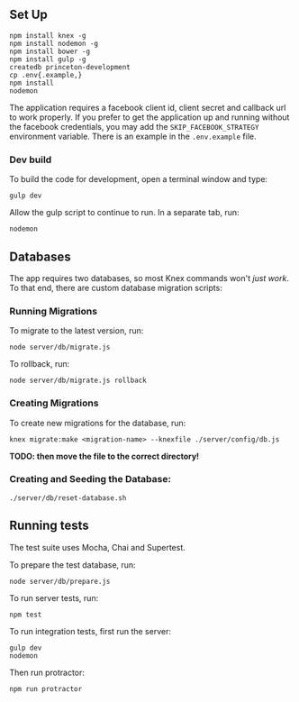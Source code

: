 ## Set Up

```
npm install knex -g
npm install nodemon -g
npm install bower -g
npm install gulp -g
createdb princeton-development
cp .env{.example,}
npm install
nodemon
```

The application requires a facebook client id, client secret and callback url to work properly.  If you prefer to get the application up and running without the facebook credentials, you may add the `SKIP_FACEBOOK_STRATEGY` environment variable.  There is an example in the `.env.example` file.

### Dev build

To build the code for development, open a terminal window and type:

```
gulp dev
```
Allow the gulp script to continue to run.  In a separate tab, run:

```
nodemon
```


## Databases

The app requires two databases, so most Knex commands won't _just work_.  To that end, there are custom database migration scripts:

### Running Migrations

To migrate to the latest version, run:

```
node server/db/migrate.js
```

To rollback, run:

```
node server/db/migrate.js rollback
```

### Creating Migrations

To create new migrations for the database, run:

```
knex migrate:make <migration-name> --knexfile ./server/config/db.js
```
__TODO: then move the file to the correct directory!__

### Creating and Seeding the Database:

```
./server/db/reset-database.sh
```

## Running tests

The test suite uses Mocha, Chai and Supertest.

To prepare the test database, run:

```
node server/db/prepare.js
```

To run server tests, run:

```
npm test
```

To run integration tests, first run the server:

```
gulp dev
nodemon
```

Then run protractor:

```
npm run protractor
```
